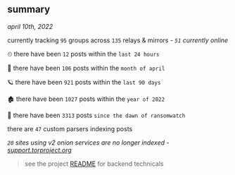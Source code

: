 
## summary
_april 10th, 2022_

currently tracking `95` groups across `135` relays & mirrors - _`51` currently online_

⏲ there have been `12` posts within the `last 24 hours`

🦈 there have been `106` posts within the `month of april`

🪐 there have been `921` posts within the `last 90 days`

🏚 there have been `1027` posts within the `year of 2022`

🦕 there have been `3313` posts `since the dawn of ransomwatch`

there are `47` custom parsers indexing posts

_`20` sites using v2 onion services are no longer indexed - [support.torproject.org](https://support.torproject.org/onionservices/v2-deprecation/)_

> see the project [README](https://github.com/thetanz/ransomwatch#ransomwatch--) for backend technicals
